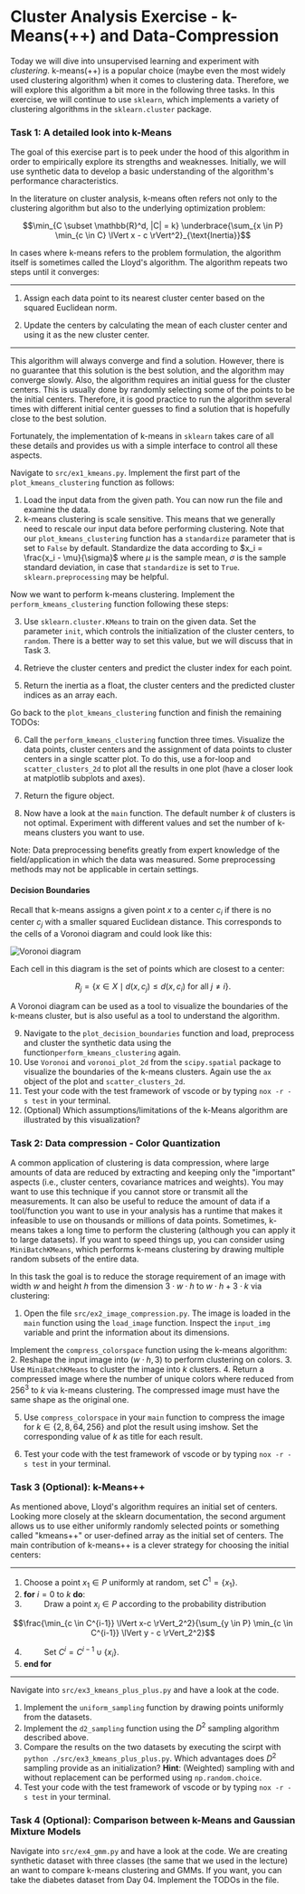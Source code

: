 # Cluster Analysis Exercise - k-Means(++) and Data-Compression

Today we will dive into unsupervised learning and experiment with *clustering*. k-means(++) is a popular choice (maybe even the most widely used clustering algorithm) when it comes to clustering data. Therefore, we will explore this algorithm a bit more in the following three tasks. In this exercise, we will continue to use `sklearn`, which implements a variety of clustering algorithms in the `sklearn.cluster` package. 

### Task 1: A detailed look into k-Means

 The goal of this exercise part is to peek under the hood of this algorithm in order to empirically explore its strengths and weaknesses. Initially, we will use synthetic data to develop a basic understanding of the algorithm's performance characteristics.

In the literature on cluster analysis, k-means often refers not only to the clustering algorithm but also to the underlying optimization problem:

$$\min_{C \subset \mathbb{R}^d, |C| = k} \underbrace{\sum_{x \in P} \min_{c \in C} \lVert x - c \rVert^2}_{\text{Inertia}}$$
    
In cases where k-means refers to the problem formulation, the algorithm itself is sometimes called the Lloyd's algorithm. The algorithm repeats two steps until it converges:
***
1. Assign each data point to its nearest cluster center based on the squared Euclidean norm.

2. Update the centers by calculating the mean of each cluster center and using it as the new cluster center. 
***
This algorithm will always converge and find a solution. However, there is no guarantee that this solution is the best solution, and the algorithm may converge slowly. Also, the algorithm requires an initial guess for the cluster centers. This is usually done by randomly selecting some of the points to be the initial centers. Therefore, it is good practice to run the algorithm several times with different initial center guesses to find a solution that is hopefully close to the best solution.

Fortunately, the implementation of k-means in `sklearn` takes care of all these details and provides us with a simple interface to control all these aspects.

Navigate to `src/ex1_kmeans.py`. Implement the first part of the `plot_kmeans_clustering` function as follows:

1. Load the input data from the given path. You can now run the file and examine the data.
2. k-means clustering is scale sensitive. This means that we generally need to rescale our input data before performing clustering. Note that our `plot_kmeans_clustering` function has a `standardize` parameter that is set to `False` by default. Standardize the data according to $x_i = \frac{x_i - \mu}{\sigma}$ where $\mu$ is the sample mean, $\sigma$ is the sample standard deviation, in case that `standardize` is set to `True`. `sklearn.preprocessing` may be helpful.

Now we want to perform k-means clustering. Implement the `perform_kmeans_clustering` function following these steps:

3. Use `sklearn.cluster.KMeans` to train on the given data. Set the parameter `init`, which controls the initialization of the cluster centers, to `random`. There is a better way to set this value, but we will discuss that in Task 3. 

4. Retrieve the cluster centers and predict the cluster index for each point. 

5. Return the inertia as a float, the cluster centers and the predicted cluster indices as an array each. 

Go back to the `plot_kmeans_clustering` function and finish the remaining TODOs:

6. Call the `perform_kmeans_clustering` function three times. Visualize the data points, cluster centers and the assignment of data points to cluster centers in a single scatter plot. To do this, use a for-loop and `scatter_clusters_2d` to plot all the results in one plot (have a closer look at matplotlib subplots and axes).
7. Return the figure object.

8. Now have a look at the `main` function. The default number $k$ of clusters is not optimal. Experiment with different values and set the number of k-means clusters you want to use.

Note: Data preprocessing benefits greatly from expert knowledge of the field/application in which the data was measured. Some preprocessing methods may not be applicable in certain settings.


#### Decision Boundaries

Recall that k-means assigns a given point $x$ to a center $c_i$ if there is no center $c_j$ with a smaller squared Euclidean distance. This corresponds to the cells of a Voronoi diagram and could look like this:

![Voronoi diagram](./figures/Euclidean_Voronoi_diagram.svg)

Each cell in this diagram is the set of points which are closest to a center:

$$R_j = \{x \in X \mid d(x, c_j) \leq d(x, c_i) \text{ for all } j \neq i\}.$$

A Voronoi diagram can be used as a tool to visualize the boundaries of the k-means cluster, but is also useful as a tool to understand the algorithm.

9. Navigate to the `plot_decision_boundaries` function and load, preprocess and cluster the synthetic data using the function`perform_kmeans_clustering` again.
10. Use `Voronoi` and `voronoi_plot_2d` from the `scipy.spatial` package to visualize the boundaries of the k-means clusters. Again use the `ax` object of the plot and `scatter_clusters_2d`.
11. Test your code with the test framework of vscode or by typing `nox -r -s test` in your terminal.
12. (Optional) Which assumptions/limitations of the k-Means algorithm are illustrated by this visualization?

### Task 2: Data compression - Color Quantization

A common application of clustering is data compression, where large amounts of data are reduced by extracting and keeping only the "important" aspects (i.e., cluster centers, covariance matrices and weights). You may want to use this technique if you cannot store or transmit all the measurements. It can also be useful to reduce the amount of data if a tool/function you want to use in your analysis has a runtime that makes it infeasible to use on thousands or millions of data points. Sometimes, k-means takes a long time to perform the clustering (although you can apply it to large datasets). If you want to speed things up, you can consider using `MiniBatchKMeans`, which performs k-means clustering by drawing multiple random subsets of the entire data.

In this task the goal is to reduce the storage requirement of an image with width $w$ and height $h$ from the dimension $3\cdot w\cdot h$ to $w\cdot h + 3\cdot k$ via clustering: 

1. Open the file `src/ex2_image_compression.py`. The image is loaded in the `main` function using the `load_image` function. Inspect the `input_img` variable and print the information about its dimensions.

Implement the `compress_colorspace` function using the k-means algorithm: 
2. Reshape the input image into $(w\cdot h, 3)$ to perform clustering on colors.
3. Use `MiniBatchKMeans` to cluster the image into $k$ clusters.
4. Return a compressed image where the number of unique colors where reduced from $256^3$ to $k$ via k-means clustering. The compressed image must have the same shape as the original one.

5. Use `compress_colorspace` in your `main` function to compress the image for $k \in \{2,8,64,256\}$ and plot the result using imshow. Set the corresponding value of $k$ as title for each result. 

6. Test your code with the test framework of vscode or by typing `nox -r -s test` in your terminal.

### Task 3 (Optional): k-Means++

As mentioned above, Lloyd's algorithm requires an initial set of centers. Looking more closely at the sklearn documentation, the second argument allows us to use either uniformly randomly selected points or something called "kmeans++" or user-defined array as the initial set of centers. The main contribution of k-means++ is a clever strategy for choosing the initial centers:
***
1. Choose a point $x_1 \in P$ uniformly at random, set $C^1 = \{ x_1 \}$.
2. **for** $i = 0$ to $k$ **do**:
3. $\qquad$ Draw a point $x_i \in P$ according to the probability distribution

$$\frac{\min_{c \in C^{i-1}} \lVert x-c \rVert_2^2}{\sum_{y \in P} \min_{c \in C^{i-1}} \lVert y - c \rVert_2^2}$$

4. $\qquad$ Set $C^{i} = C^{i-1} \cup \{x_i\}$.
5. **end for**
***

Navigate into `src/ex3_kmeans_plus_plus.py` and have a look at the code.

1. Implement the `uniform_sampling` function by drawing points uniformly from the datasets.
2. Implement the `d2_sampling` function using the $D^2$ sampling algorithm described above.
3. Compare the results on the two datasets by executing the scirpt with `python ./src/ex3_kmeans_plus_plus.py`. Which advantages does $D^2$ sampling provide as an initialization?
   **Hint**: (Weighted) sampling with and without replacement can be performed using `np.random.choice`.
4. Test your code with the test framework of vscode or by typing `nox -r -s test` in your terminal.

### Task 4 (Optional): Comparison between k-Means and Gaussian Mixture Models

Navigate into `src/ex4_gmm.py` and have a look at the code. We are creating synthetic dataset with three classes (the same that we used in the lecture) an want to compare k-means clustering and GMMs. If you want, you can take the diabetes dataset from Day 04. Implement the TODOs in the file.
